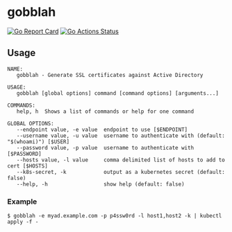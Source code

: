# gobblah

[![Go Report Card](https://goreportcard.com/badge/github.com/TomWright/dasel)](https://goreportcard.com/report/github.com/TomWright/dasel)
[![Go Actions Status](https://github.com/tomdoherty/gobblah/workflows/Go/badge.svg)](https://github.com/tomdoherty/gobblah/actions)

## Usage
```shell
NAME:
   gobblah - Generate SSL certificates against Active Directory

USAGE:
   gobblah [global options] command [command options] [arguments...]

COMMANDS:
   help, h  Shows a list of commands or help for one command

GLOBAL OPTIONS:
   --endpoint value, -e value  endpoint to use [$ENDPOINT]
   --username value, -u value  username to authenticate with (default: "$(whoami)") [$USER]
   --password value, -p value  username to authenticate with [$PASSWORD]
   --hosts value, -l value     comma delimited list of hosts to add to cert [$HOSTS]
   --k8s-secret, -k            output as a kubernetes secret (default: false)
   --help, -h                  show help (default: false)
```

### Example
```shell
$ gobblah -e myad.example.com -p p4ssw0rd -l host1,host2 -k | kubectl apply -f -
```
